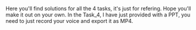 Here you'll find solutions for all the 4 tasks, it's just for refering. Hope you'll make it out on your own.
In the Task_4, I have just provided with a PPT, you need to just record your voice and export it as MP4.
